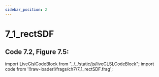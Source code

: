```yaml
---
sidebar_position: 2
---
```


# 7_1_rectSDF
## Code 7.2, Figure 7.5: 

import LiveGlslCodeBlock from "../../static/js/liveGLSLCodeBlock";
import code from '!!raw-loader!/frags/ch7/7_1_rectSDF.frag';

<LiveGlslCodeBlock fragName='7_1_rectSDF.frag' fragCode={code} />
